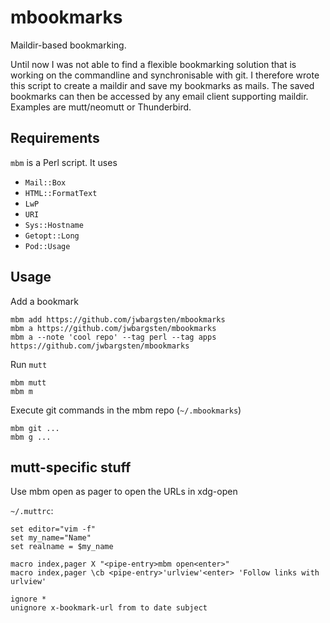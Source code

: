 # mbookmarks

Maildir-based bookmarking.

Until now I was not able to find a flexible bookmarking solution that is
working on the commandline and synchronisable with git. I therefore wrote this
script to create a maildir and save my bookmarks as mails. The saved bookmarks
can then be accessed by any email client supporting maildir. Examples are
mutt/neomutt or Thunderbird.

## Requirements

`mbm` is a Perl script. It uses

* `Mail::Box`
* `HTML::FormatText`
* `LwP`
* `URI`
* `Sys::Hostname`
* `Getopt::Long`
* `Pod::Usage`

## Usage

Add a bookmark

    mbm add https://github.com/jwbargsten/mbookmarks
    mbm a https://github.com/jwbargsten/mbookmarks
    mbm a --note 'cool repo' --tag perl --tag apps https://github.com/jwbargsten/mbookmarks

Run `mutt`

    mbm mutt
    mbm m

Execute git commands in the mbm repo (`~/.mbookmarks`)

    mbm git ...
    mbm g ...

## mutt-specific stuff

Use mbm open as pager to open the URLs in xdg-open

`~/.muttrc`:

    set editor="vim -f"
    set my_name="Name"
    set realname = $my_name

    macro index,pager X "<pipe-entry>mbm open<enter>"
    macro index,pager \cb <pipe-entry>'urlview'<enter> 'Follow links with urlview'

    ignore * 
    unignore x-bookmark-url from to date subject
